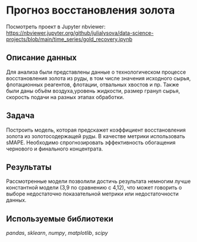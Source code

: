 # Прогноз восстановления золота

Посмотреть проект в Jupyter nbviewer: https://nbviewer.jupyter.org/github/julialysova/data-science-projects/blob/main/time_series/gold_recovery.ipynb

## Описание данных

Для анализа были представлены данные о технологическом процессе восстановления золота из руды, в том числе значения исходного сырья, флотационных реагентов, флотации, отвальных хвостов и пр.
Также были даны объём воздуха,уровень жидкости, размер гранул сырья, скорость подачи на разных этапах обработки.

## Задача

Построить модель, которая предскажет коэффициент восстановления золота из золотосодержащей руды. В качестве метрики использовать sMAPE. Необходимо спрогнозировать эффективность обогащения чернового и финального концентрата.

## Результаты

Рассмотренные модели позволили достичь результата немногим лучше константной модели (3,9 по сравнению с 4,12), что может говорить о выборе недостаточно показательной метрики или недостаточности данных.

## Используемые библиотеки

*pandas*, *sklearn*, *numpy*, *matplotlib*, *scipy*